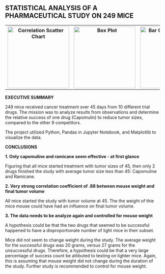 ## STATISTICAL ANALYSIS OF A PHARMACEUTICAL STUDY ON 249 MICE
 
 <table style="width:100%">
  <tr valign="top">
    <th><img height="200" alt="Correlation Scatter Chart" src="https://github.com/kennethcandersen/pharmaceutical-effectiveness-analysis/blob/main/chart-exports/correlation_scatter_chart.png"></th>
    <th><img height="200" alt="Box Plot" src="https://github.com/kennethcandersen/pharmaceutical-effectiveness-analysis/blob/main/chart-exports/box-plots.png"></th>
    <th><img height="200" alt="Bar Chart With Code" src="https://github.com/kennethcandersen/pharmaceutical-effectiveness-analysis/blob/main/chart-exports/bar-chart.png"></th>
  </tr>
</table> 

**EXECUTIVE SUMMARY**

249 mice received cancer treatment over 45 days from 10 different trial drugs. The mission was to analyze results from observations and determine the relative success of one drug (Capomulin) to reduce tumor sizes, compared to the other 9 competitors. 

The project utilized Python, Pandas in Jupyter Notebook, and Matplotlib to visualize the data. 

**CONCLUSIONS**
  
**1. Only capomuline and ramicane seem effective - at first glance** 

Figuring that all mice started treatment with tumor sizes of 45, then only 2 drugs finished the study with average tumor size less than 45: Capomuline and Ramicane.

**2. Very strong correlation coefficient of .88 between mouse weight and final tumor volume**

All mice started the study with tumor volume at 45. The the weight of thie mice mouse could have had an influence on final tumor volume.

**3. The data needs to be analyze again and controlled for mouse weight**

A hypothesis could be that the two drugs that seemed to be successful happened to have a disproportionate number of light mice in their subset.

Mice did not seem to change weight during the study. The average weight for the successful drugs was 20 grams, versus 27 grams for the unsuccessful drugs. Therefore, a
hypothesis could be that a very large percentage of success count be attibuted to testing on lighter mice. Again, this is assuming that mouse weight did not change during the
duration of the study. Further study is recommended to control for mouse weight.


